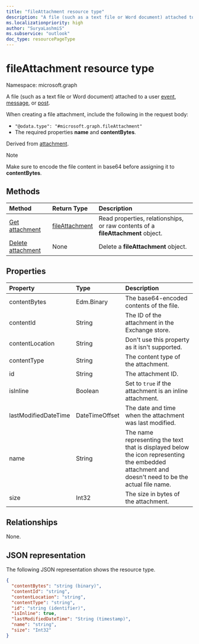 ```yaml
---
title: "fileAttachment resource type"
description: "A file (such as a text file or Word document) attached to an event, message, or post."
ms.localizationpriority: high
author: "SuryaLashmiS"
ms.subservice: "outlook"
doc_type: resourcePageType
---
```


# fileAttachment resource type

Namespace: microsoft.graph

A file (such as a text file or Word document) attached to a user [event](../resources/event.md),
[message](../resources/message.md), or [post](../resources/post.md).

When creating a file attachment, include the following in the request body:

* `"@odata.type": "#microsoft.graph.fileAttachment"`
* The required properties **name** and **contentBytes**.

Derived from [attachment](attachment.md).

> [!NOTE]
> Make sure to encode the file content in base64 before assigning it to **contentBytes**.

## Methods

| Method       | Return Type  |Description|
|:---------------|:--------|:----------|
|[Get attachment](../api/attachment-get.md) | [fileAttachment](fileattachment.md) |Read properties, relationships, or raw contents of a **fileAttachment** object.|
|[Delete attachment](../api/attachment-delete.md) | None |Delete a **fileAttachment** object. |

## Properties
| Property	   | Type	|Description|
|:---------------|:--------|:----------|
|contentBytes|Edm.Binary|The base64-encoded contents of the file.|
|contentId|String|The ID of the attachment in the Exchange store.|
|contentLocation|String|Don't use this property as it isn't supported.|
|contentType|String|The content type of the attachment.|
|id|String|The attachment ID.|
|isInline|Boolean|Set to `true` if the attachment is an inline attachment.|
|lastModifiedDateTime|DateTimeOffset|The date and time when the attachment was last modified.|
|name|String|The name representing the text that is displayed below the icon representing the embedded attachment and doesn't need to be the actual file name.|
|size|Int32|The size in bytes of the attachment.|

## Relationships
None.


## JSON representation

The following JSON representation shows the resource type.

<!-- {
  "blockType": "resource",
  "baseType": "microsoft.graph.attachment",
  "keyProperty": "id",
  "optionalProperties": [

  ],
  "@odata.type": "microsoft.graph.fileAttachment"
}-->

```json
{
  "contentBytes": "string (binary)",
  "contentId": "string",
  "contentLocation": "string",
  "contentType": "string",
  "id": "string (identifier)",
  "isInline": true,
  "lastModifiedDateTime": "String (timestamp)",
  "name": "string",
  "size": "Int32"
}

```

<!-- uuid: 8fcb5dbc-d5aa-4681-8e31-b001d5168d79
2015-10-25 14:57:30 UTC -->
<!-- {
  "type": "#page.annotation",
  "description": "fileAttachment resource",
  "keywords": "",
  "section": "documentation",
  "tocPath": ""
}-->

